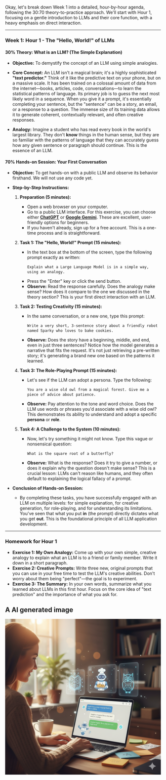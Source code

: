 Okay, let's break down Week 1 into a detailed, hour-by-hour agenda, following the 30:70 theory-to-practice approach. We'll start with Hour 1, focusing on a gentle introduction to LLMs and their core function, with a heavy emphasis on direct interaction.

-----

### **Week 1: Hour 1 - The "Hello, World\!" of LLMs**

#### **30% Theory: What is an LLM? (The Simple Explanation)**

  * **Objective:** To demystify the concept of an LLM using simple analogies.

  * **Core Concept:** An LLM isn't a magical brain; it's a highly sophisticated **"text predictor."** Think of it like the predictive text on your phone, but on a massive scale. It has been trained on a colossal amount of data from the internet—books, articles, code, conversations—to learn the statistical patterns of language. Its primary job is to guess the next most likely word in a sequence. When you give it a prompt, it's essentially completing your sentence, but the "sentence" can be a story, an email, or a response to a question. The immense size of its training data allows it to generate coherent, contextually relevant, and often creative responses.

  * **Analogy:** Imagine a student who has read every book in the world's largest library. They don't **know** things in the human sense, but they are so familiar with the patterns of language that they can accurately guess how any given sentence or paragraph should continue. This is the essence of an LLM.

#### **70% Hands-on Session: Your First Conversation**

  * **Objective:** To get hands-on with a public LLM and observe its behavior firsthand. We will not use any code yet.

  * **Step-by-Step Instructions:**

    1.  **Preparation (5 minutes):**

          * Open a web browser on your computer.
          * Go to a public LLM interface. For this exercise, you can choose either **[ChatGPT](https://chat.openai.com)** or **[Google Gemini](https://gemini.google.com)**. These are excellent, user-friendly options for beginners.
          * If you haven't already, sign up for a free account. This is a one-time process and is straightforward.

    2.  **Task 1: The "Hello, World\!" Prompt (15 minutes):**

          * In the text box at the bottom of the screen, type the following prompt exactly as written:
            ```
            Explain what a Large Language Model is in a simple way, using an analogy.
            ```
          * Press the "Enter" key or click the send button.
          * **Observe:** Read the response carefully. Does the analogy make sense? How does it compare to the one we discussed in the theory section? This is your first direct interaction with an LLM.

    3.  **Task 2: Testing Creativity (15 minutes):**

          * In the same conversation, or a new one, type this prompt:
            ```
            Write a very short, 3-sentence story about a friendly robot named Sparky who loves to bake cookies.
            ```
          * **Observe:** Does the story have a beginning, middle, and end, even in just three sentences? Notice how the model generates a narrative that fits the request. It's not just retrieving a pre-written story; it's generating a brand new one based on the patterns it learned.

    4.  **Task 3: The Role-Playing Prompt (15 minutes):**

          * Let's see if the LLM can adopt a persona. Type the following:
            ```
            You are a wise old owl from a magical forest. Give me a piece of advice about patience.
            ```
          * **Observe:** Pay attention to the tone and word choice. Does the LLM use words or phrases you'd associate with a wise old owl? This demonstrates its ability to understand and adopt a specific **persona** or **role**.

    5.  **Task 4: A Challenge to the System (10 minutes):**

          * Now, let's try something it might not know. Type this vague or nonsensical question:
            ```
            What is the square root of a butterfly?
            ```
          * **Observe:** What is the response? Does it try to give a number, or does it explain why the question doesn't make sense? This is a crucial lesson: LLMs can't reason like humans, and they often default to explaining the logical fallacy of a prompt.

  * **Conclusion of Hands-on Session:**

      * By completing these tasks, you have successfully engaged with an LLM on multiple levels: for simple explanation, for creative generation, for role-playing, and for understanding its limitations. You've seen that what you put **in** (the prompt) directly dictates what you get **out**. This is the foundational principle of all LLM application development.

-----

### **Homework for Hour 1**

  * **Exercise 1: My Own Analogy:** Come up with your own simple, creative analogy to explain what an LLM is to a friend or family member. Write it down in a short paragraph.
  * **Exercise 2: Creative Prompts:** Write three new, original prompts that you can use in your free time to test the LLM's creative abilities. Don't worry about them being "perfect"—the goal is to experiment.
  * **Exercise 3: The Summary:** In your own words, summarize what you learned about LLMs in this first hour. Focus on the core idea of "text prediction" and the importance of what you ask for.

## A AI generated image

  ![Do you see](../static/w1h1.png)